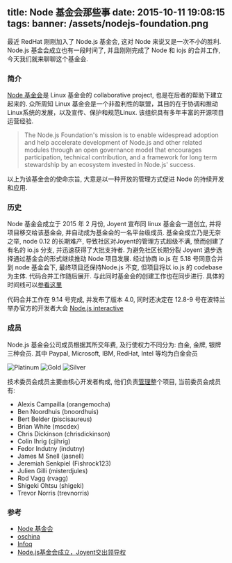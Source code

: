 title: Node 基金会那些事
date: 2015-10-11 19:08:15
tags:
banner: /assets/nodejs-foundation.png
---
最近 RedHat 刚刚加入了 Node.js 基金会, 这对 Node 来说又是一次不小的胜利. Node.js 基金会成立也有一段时间了, 并且刚刚完成了 Node 和 iojs 的合并工作, 今天我们就来聊聊这个基金会.

<!-- more -->

### 简介

[Node 基金会](https://nodejs.org/en/foundation/)是 Linux 基金会的 collaborative project, 也是在后者的帮助下建立起来的. 众所周知 Linux 基金会是一个非盈利性的联盟，其目的在于协调和推动Linux系统的发展，以及宣传、保护和规范Linux. 该组织具有多年丰富的开源项目运营经验. 

>The Node.js Foundation's mission is to enable widespread adoption and help accelerate development of Node.js and other related modules through an open governance model that encourages participation, technical contribution, and a framework for long term stewardship by an ecosystem invested in Node.js' success.

以上为该基金会的使命宗旨, 大意是以一种开放的管理方式促进 Node 的持续开发和应用.


### 历史

Node 基金会成立于 2015 年 2 月份, Joyent 宣布同 linux 基金会一道创立, 并将项目移交给该基金会, 并自动成为基金会的一名平台级成员. 基金会成立乃是无奈之举, node 0.12 的长期难产, 导致社区对Joyent的管理方式超级不满, 愤而创建了有名的 io.js 分支, 并迅速获得了大批支持者. 为避免社区长期分裂 Joyent 退步选择通过基金会的形式继续推动 Node 项目发展. 经过协商 io.js 在 5.18 号同意合并到 node 基金会下, 最终项目还保持Node.js 不变, 但项目将以 io.js 的 codebase 为主体. 代码合并工作随后展开. 与此同时基金会的创建工作也在同步进行. 具体的时间线可以[参看这里](https://nodejs.org/en/foundation/#timeline)

代码合并工作在 9.14 号完成, 并发布了版本 4.0, 同时还决定在 12.8-9 号在波特兰举办官方的开发者大会 [Node.js interactive](http://events.linuxfoundation.org/events/node-interactive)

### 成员
Node.js 基金会公司成员根据其所交年费, 及行使权力不同分为: 白金, 金牌, 银牌三种会员. 其中 Paypal, Microsoft, IBM, RedHat, Intel 等均为白金会员

![Platinum](/assets/nodejs-foundation-platinum.png)
![Gold](/assets/nodejs-foundation-gold.png)
![Silver](/assets/nodejs-foundation-silver.png)

技术委员会成员主要由核心开发者构成, 他们负责[管理](https://github.com/nodejs/node/blob/master/GOVERNANCE.md)整个项目, 当前委员会成员有:

* Alexis Campailla (orangemocha)
* Ben Noordhuis (bnoordhuis)
* Bert Belder (piscisaureus)
* Brian White (mscdex)
* Chris Dickinson (chrisdickinson)
* Colin Ihrig (cjihrig)
* Fedor Indutny (indutny)
* James M Snell (jasnell)
* Jeremiah Senkpiel (Fishrock123)
* Julien Gilli (misterdjules)
* Rod Vagg (rvagg)
* Shigeki Ohtsu (shigeki)
* Trevor Norris (trevnorris)


### 参考

* [Node 基金会](https://nodejs.org/en/foundation/)
* [oschina](http://www.oschina.net/news/59615/node-js-foundation)
* [Infoq](http://www.infoq.com/cn/news/2015/05/nodejs-iojs/)
* [Node.js基金会成立，Joyent交出领导权](http://www.infoq.com/cn/news/2015/02/nodejs-foundation-establish)